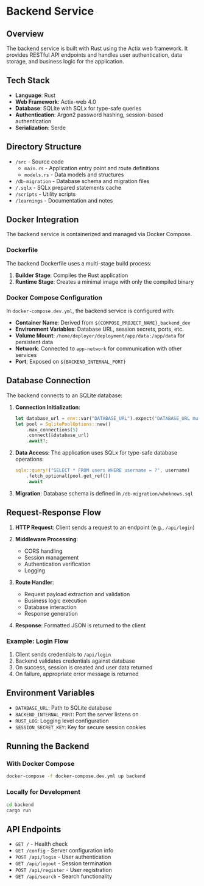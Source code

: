 # Backend Service

## Overview
The backend service is built with Rust using the Actix web framework. It provides RESTful API endpoints and handles user authentication, data storage, and business logic for the application.

## Tech Stack
- **Language**: Rust
- **Web Framework**: Actix-web 4.0
- **Database**: SQLite with SQLx for type-safe queries
- **Authentication**: Argon2 password hashing, session-based authentication
- **Serialization**: Serde

## Directory Structure
- `/src` - Source code
  - `main.rs` - Application entry point and route definitions
  - `models.rs` - Data models and structures
- `/db-migration` - Database schema and migration files
- `/.sqlx` - SQLx prepared statements cache
- `/scripts` - Utility scripts
- `/learnings` - Documentation and notes

## Docker Integration
The backend service is containerized and managed via Docker Compose.

### Dockerfile
The backend Dockerfile uses a multi-stage build process:
1. **Builder Stage**: Compiles the Rust application
2. **Runtime Stage**: Creates a minimal image with only the compiled binary

### Docker Compose Configuration
In `docker-compose.dev.yml`, the backend service is configured with:
- **Container Name**: Derived from `${COMPOSE_PROJECT_NAME}_backend_dev`
- **Environment Variables**: Database URL, session secrets, ports, etc.
- **Volume Mount**: `/home/deployer/deployment/app/data:/app/data` for persistent data
- **Network**: Connected to `app-network` for communication with other services
- **Port**: Exposed on `${BACKEND_INTERNAL_PORT}`

## Database Connection
The backend connects to an SQLite database:

1. **Connection Initialization**:
   ```rust
   let database_url = env::var("DATABASE_URL").expect("DATABASE_URL must be set");
   let pool = SqlitePoolOptions::new()
       .max_connections(5)
       .connect(&database_url)
       .await?;
   ```

2. **Data Access**: The application uses SQLx for type-safe database operations:
   ```rust
   sqlx::query!("SELECT * FROM users WHERE username = ?", username)
       .fetch_optional(pool.get_ref())
       .await
   ```

3. **Migration**: Database schema is defined in `/db-migration/whoknows.sql`

## Request-Response Flow

1. **HTTP Request**: Client sends a request to an endpoint (e.g., `/api/login`)

2. **Middleware Processing**:
   - CORS handling
   - Session management
   - Authentication verification
   - Logging

3. **Route Handler**:
   - Request payload extraction and validation
   - Business logic execution
   - Database interaction
   - Response generation

4. **Response**: Formatted JSON is returned to the client

### Example: Login Flow
1. Client sends credentials to `/api/login`
2. Backend validates credentials against database
3. On success, session is created and user data returned
4. On failure, appropriate error message is returned

## Environment Variables
- `DATABASE_URL`: Path to SQLite database
- `BACKEND_INTERNAL_PORT`: Port the server listens on
- `RUST_LOG`: Logging level configuration
- `SESSION_SECRET_KEY`: Key for secure session cookies

## Running the Backend
### With Docker Compose
```bash
docker-compose -f docker-compose.dev.yml up backend
```

### Locally for Development
```bash
cd backend
cargo run
```

## API Endpoints
- `GET /` - Health check
- `GET /config` - Server configuration info
- `POST /api/login` - User authentication
- `GET /api/logout` - Session termination
- `POST /api/register` - User registration
- `GET /api/search` - Search functionality
